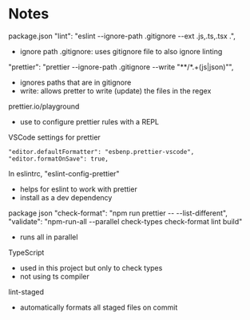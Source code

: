 # Notes

package.json
"lint": "eslint --ignore-path .gitignore --ext .js,.ts,.tsx .",
- ignore path .gitignore: uses gitignore file to also ignore linting

"prettier": "prettier --ignore-path .gitignore --write \"**/*.+(js|json)\"",
- ignores paths that are in gitignore
- write: allows pretter to write (update) the files in the regex

prettier.io/playground
- use to configure prettier rules with a REPL

VSCode settings for prettier
```
"editor.defaultFormatter": "esbenp.prettier-vscode",
"editor.formatOnSave": true,
```

In eslintrc, "eslint-config-prettier"
- helps for eslint to work with prettier
- install as a dev dependency

package json
"check-format": "npm run prettier -- --list-different",
"validate": "npm-run-all --parallel check-types check-format lint build"
- runs all in parallel

TypeScript
- used in this project but only to check types
- not using ts compiler

lint-staged
- automatically formats all staged files on commit